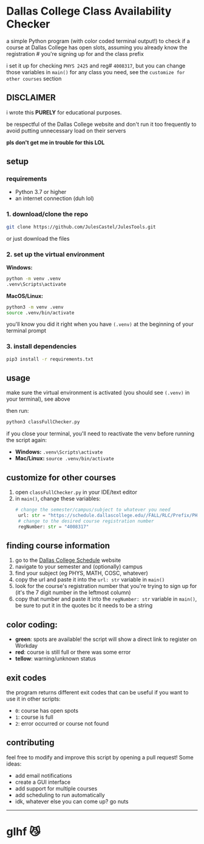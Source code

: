 # Dallas College Class Availability Checker

a simple Python program (with color coded terminal output!) to check if a course at Dallas College has open slots, assuming you already know the registration # you're signing up for and the class prefix

i set it up for checking `PHYS 2425` and reg# `4008317`, but you can change those variables in `main()` for any class you need, see the `customize for other courses` section

## DISCLAIMER

i wrote this **PURELY** for educational purposes.

be respectful of the Dallas College website and don't run it too frequently to avoid putting unnecessary load on their servers

**pls don't get me in trouble for this LOL**

## setup
### requirements
- Python 3.7 or higher
- an internet connection (duh lol)

### 1. download/clone the repo
```bash
git clone https://github.com/JulesCastel/JulesTools.git
```
or just download the files
### 2. set up the virtual environment

**Windows:**
```bash
python -m venv .venv
.venv\Scripts\activate
```

**MacOS/Linux:**
```bash
python3 -m venv .venv
source .venv/bin/activate
```

you'll know you did it right when you have `(.venv)` at the beginning of your terminal prompt
### 3. install dependencies

```bash
pip3 install -r requirements.txt
```

## usage

make sure the virtual environment is activated (you should see `(.venv)` in your terminal), see above

then run:
```bash
python3 classFullChecker.py
```

if you close your terminal, you'll need to reactivate the venv before running the script again:
- **Windows:** `.venv\Scripts\activate`
- **Mac/Linux:** `source .venv/bin/activate`

## customize for other courses

1. open `classFullChecker.py` in your IDE/text editor
2. in `main()`, change these variables:
   ```python
   # change the semester/campus/subject to whatever you need
    url: str = "https://schedule.dallascollege.edu//FALL/RLC/Prefix/PHYS"
    # change to the desired course registration number
    regNumber: str = "4008317"
   ```

## finding course information

1. go to the [Dallas College Schedule](https://schedule.dallascollege.edu) website
2. navigate to your semester and (optionally) campus
3. find your subject (eg PHYS, MATH, COSC, whatever)
4. copy the url and paste it into the `url: str` variable in `main()`
5. look for the course's registration number that you're trying to sign up for (it's the 7 digit number in the leftmost column)
6. copy that number and paste it into the `regNumber: str` variable in `main()`, be sure to put it in the quotes bc it needs to be a string

## color coding:
- **green**: spots are available! the script will show a direct link to register on Workday
- **red**: course is still full or there was some error
- **tellow**: warning/unknown status

## exit codes
the program returns different exit codes that can be useful if you want to use it in other scripts:
- `0`: course has open spots
- `1`: course is full
- `2`: error occurred or course not found

## contributing

feel free to modify and improve this script by opening a pull request! Some ideas:
- add email notifications
- create a GUI interface
- add support for multiple courses
- add scheduling to run automatically
- idk, whatever else you can come up? go nuts

---
# glhf 😼